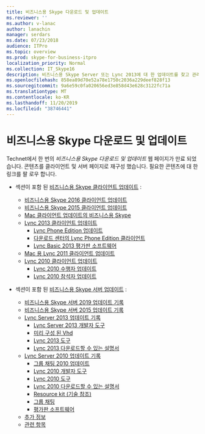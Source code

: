 ```yaml
---
title: 비즈니스용 Skype 다운로드 및 업데이트
ms.reviewer: ''
ms.author: v-lanac
author: lanachin
manager: serdars
ms.date: 07/23/2018
audience: ITPro
ms.topic: overview
ms.prod: skype-for-business-itpro
localization_priority: Normal
ms.collection: IT_Skype16
description: 비즈니스용 Skype Server 또는 Lync 2013에 대 한 업데이트를 찾고 관리 합니다. 링크를 사용 하 여 자세한 정보를 확인 한 다음 업데이트를 다운로드 하세요.
ms.openlocfilehash: 858ea89d70e52a78e1750c2036a229deef828f13
ms.sourcegitcommit: 9a6e59c0fa020656ed3e858d43e628c3122fc71a
ms.translationtype: MT
ms.contentlocale: ko-KR
ms.lasthandoff: 11/20/2019
ms.locfileid: "38746441"
---
```

# <a name="skype-for-business-downloads-and-updates"></a>비즈니스용 Skype 다운로드 및 업데이트

Technet에서 한 번의 _비즈니스용 Skype 다운로드 및 업데이트_ 웹 페이지가 만료 되었습니다. 콘텐츠를 클라이언트 및 서버 페이지로 재구성 했습니다. 필요한 콘텐츠에 대 한 링크를 팔 로우 합니다.

- 섹션이 포함 된 [비즈니스용 Skype 클라이언트 업데이트](sfb-client-updates.md) :
    - [비즈니스용 Skype 2016 클라이언트 업데이트](sfb-client-updates.md#skype-for-business-2016-client-updates)
    - [비즈니스용 Skype 2015 클라이언트 업데이트](sfb-client-updates.md#skype-for-business-2015-client-updates)
    - [Mac 클라이언트 업데이트의 비즈니스용 Skype](sfb-client-updates.md)
    - [Lync 2013 클라이언트 업데이트](sfb-client-updates.md)
        - [Lync Phone Edition 업데이트](sfb-client-updates.md#lync-phone-edition-updates)
        - [다운로드 센터의 Lync Phone Edition 클라이언트](sfb-client-updates.md#lync-phone-edition-clients-on-download-center)
        - [Lync Basic 2013 평가판 소프트웨어](sfb-client-updates.md)
    - [Mac 용 Lync 2011 클라이언트 업데이트](sfb-client-updates.md#lync-for-mac-2011-client-updates)
    - [Lync 2010 클라이언트 업데이트](sfb-client-updates.md#lync-2010-client-updates)
        - [Lync 2010 수행자 업데이트](sfb-client-updates.md#lync-2010-attendant-updates)
        - [Lync 2010 참석자 업데이트](sfb-client-updates.md#lync-2010-attendee-updates)

- 섹션이 포함 된 [비즈니스용 Skype 서버 업데이트](sfb-server-updates.md) :
    - [비즈니스용 Skype 서버 2019 업데이트 기록](sfb-server-updates.md#skype-for-business-server-2019-update-history)
    - [비즈니스용 Skype 서버 2015 업데이트 기록](sfb-server-updates.md#skype-for-business-server-2015-update-history)
    - [Lync Server 2013 업데이트 기록](sfb-server-updates.md#lync-server-2013-update-history)
        - [Lync Server 2013 개발자 도구](sfb-server-updates.md#lync-server-2013-dev-tools)
        - [미리 구성 된 Vhd](sfb-server-updates.md#pre-configured-vhds)
        - [Lync 2013 도구](sfb-server-updates.md#lync-2013-tools)
        - [Lync 2013 다운로드할 수 있는 설명서](sfb-server-updates.md#lync-2013-downloadable-documentation)
    - [Lync Server 2010 업데이트 기록](sfb-server-updates.md#lync-server-2010-update-history)
        - [그룹 채팅 2010 업데이트](sfb-server-updates.md#group-chat-2010-updates)
        - [Lync 2010 개발자 도구](sfb-server-updates.md#lync-2010-dev-tools)
        - [Lync 2010 도구](sfb-server-updates.md#lync-2010-tools)
        - [Lync 2010 다운로드할 수 있는 설명서](sfb-server-updates.md#lync-2010-downloadable-documentation)
        - [Resource kit (기술 참조)](sfb-server-updates.md#resource-kit-technical-reference)
        - [그룹 채팅](sfb-server-updates.md#group-chat)
        - [평가판 소프트웨어](sfb-server-updates.md#trial-software)
    - [추가 정보](sfb-server-updates.md#additional-information)
    - [관련 항목](sfb-server-updates.md#related-topics)
